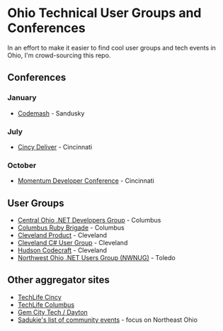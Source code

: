 # Ohio Technical User Groups and Conferences

In an effort to make it easier to find cool user groups and tech events in Ohio, I'm crowd-sourcing this repo.

## Conferences

### January
* [Codemash](https://codemash.org) - Sandusky

### July
* [Cincy Deliver](https://www.cincydeliver.org) - Cincinnati

### October
* [Momentum Developer Conference](https://momentumdevcon.com/) - Cincinnati

## User Groups
* [Central Ohio .NET Developers Group](https://www.meetup.com/Central-Ohio-NET-Developers-Group-CONDG/) - Columbus
* [Columbus Ruby Brigade](https://www.columbusrb.com/) - Columbus
* [Cleveland Product](https://www.meetup.com/Cleveland-Product/) - Cleveland
* [Cleveland C# User Group](https://www.meetup.com/cleveland-c-vb-net-user-group/) - Cleveland
* [Hudson Codecraft](https://www.meetup.com/Hudson-Codecraft/) - Cleveland
* [Northwest Ohio .NET Users Group (NWNUG)](https://www.meetup.com/NW-NUG/) - Toledo

## Other aggregator sites
* [TechLife Cincy](https://www.meetup.com/TechLife-Cincinnati/)
* [TechLife Columbus](https://www.techlifecolumbus.com/events/)
* [Gem City Tech / Dayton](https://www.meetup.com/gem-city-tech/)
* [Sadukie's list of community events](https://github.com/sadukie/community) - focus on Northeast Ohio
